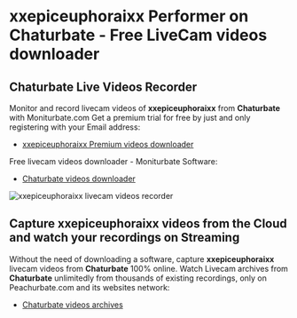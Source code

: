 # xxepiceuphoraixx Performer on Chaturbate - Free LiveCam videos downloader

## Chaturbate Live Videos Recorder

Monitor and record livecam videos of **xxepiceuphoraixx** from **Chaturbate** with Moniturbate.com
Get a premium trial for free by just and only registering with your Email address:
* [xxepiceuphoraixx Premium videos downloader](https://moniturbate.com/request-demo-licence-key.html)

Free livecam videos downloader - Moniturbate Software:
* [Chaturbate videos downloader](https://moniturbate.com/moniturbate-download-software.html)

![xxepiceuphoraixx livecam videos recorder](https://peachurnet.com/templates/moniturbate-software.png)


## Capture xxepiceuphoraixx videos from the Cloud and watch your recordings on Streaming

Without the need of downloading a software, capture **xxepiceuphoraixx** livecam videos from **Chaturbate** 100% online.
Watch Livecam archives from **Chaturbate** unlimitedly from thousands of existing recordings, only on Peachurbate.com and its websites network:
* [Chaturbate videos archives](https://peachurnet.com/)